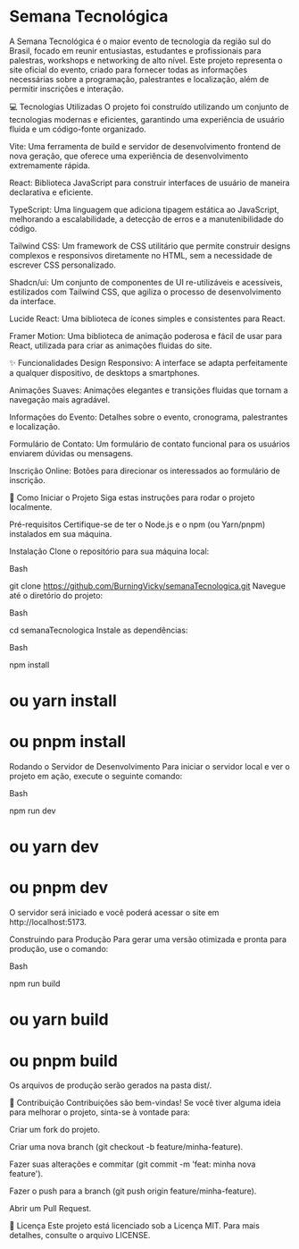 # Semana Tecnológica

A Semana Tecnológica é o maior evento de tecnologia da região sul do Brasil, focado em reunir entusiastas, estudantes e profissionais para palestras, workshops e networking de alto nível. Este projeto representa o site oficial do evento, criado para fornecer todas as informações necessárias sobre a programação, palestrantes e localização, além de permitir inscrições e interação.

💻 Tecnologias Utilizadas
O projeto foi construído utilizando um conjunto de tecnologias modernas e eficientes, garantindo uma experiência de usuário fluida e um código-fonte organizado.

Vite: Uma ferramenta de build e servidor de desenvolvimento frontend de nova geração, que oferece uma experiência de desenvolvimento extremamente rápida.

React: Biblioteca JavaScript para construir interfaces de usuário de maneira declarativa e eficiente.

TypeScript: Uma linguagem que adiciona tipagem estática ao JavaScript, melhorando a escalabilidade, a detecção de erros e a manutenibilidade do código.

Tailwind CSS: Um framework de CSS utilitário que permite construir designs complexos e responsivos diretamente no HTML, sem a necessidade de escrever CSS personalizado.

Shadcn/ui: Um conjunto de componentes de UI re-utilizáveis e acessíveis, estilizados com Tailwind CSS, que agiliza o processo de desenvolvimento da interface.

Lucide React: Uma biblioteca de ícones simples e consistentes para React.

Framer Motion: Uma biblioteca de animação poderosa e fácil de usar para React, utilizada para criar as animações fluidas do site.

✨ Funcionalidades
Design Responsivo: A interface se adapta perfeitamente a qualquer dispositivo, de desktops a smartphones.

Animações Suaves: Animações elegantes e transições fluidas que tornam a navegação mais agradável.

Informações do Evento: Detalhes sobre o evento, cronograma, palestrantes e localização.

Formulário de Contato: Um formulário de contato funcional para os usuários enviarem dúvidas ou mensagens.

Inscrição Online: Botões para direcionar os interessados ao formulário de inscrição.

🚀 Como Iniciar o Projeto
Siga estas instruções para rodar o projeto localmente.

Pré-requisitos
Certifique-se de ter o Node.js e o npm (ou Yarn/pnpm) instalados em sua máquina.

Instalação
Clone o repositório para sua máquina local:

Bash

git clone https://github.com/BurningVicky/semanaTecnologica.git
Navegue até o diretório do projeto:

Bash

cd semanaTecnologica
Instale as dependências:

Bash

npm install
# ou yarn install
# ou pnpm install
Rodando o Servidor de Desenvolvimento
Para iniciar o servidor local e ver o projeto em ação, execute o seguinte comando:

Bash

npm run dev
# ou yarn dev
# ou pnpm dev
O servidor será iniciado e você poderá acessar o site em http://localhost:5173.

Construindo para Produção
Para gerar uma versão otimizada e pronta para produção, use o comando:

Bash

npm run build
# ou yarn build
# ou pnpm build
Os arquivos de produção serão gerados na pasta dist/.

🤝 Contribuição
Contribuições são bem-vindas! Se você tiver alguma ideia para melhorar o projeto, sinta-se à vontade para:

Criar um fork do projeto.

Criar uma nova branch (git checkout -b feature/minha-feature).

Fazer suas alterações e commitar (git commit -m 'feat: minha nova feature').

Fazer o push para a branch (git push origin feature/minha-feature).

Abrir um Pull Request.

📄 Licença
Este projeto está licenciado sob a Licença MIT. Para mais detalhes, consulte o arquivo LICENSE.